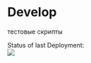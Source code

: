# Develop
тестовые скрипты


Status of last Deployment:<br>
<img src="https://github.com/makarenkokonstantin/Develop/workflows/First_actions/badge.svg?branch=master"><br>
